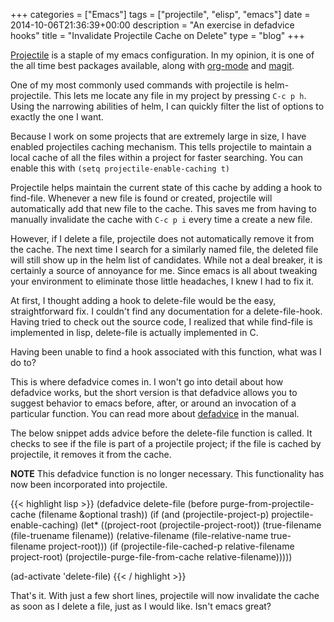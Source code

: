+++
categories = ["Emacs"]
tags = ["projectile", "elisp", "emacs"]
date = 2014-10-06T21:36:39+00:00
description = "An exercise in defadvice hooks"
title = "Invalidate Projectile Cache on Delete"
type = "blog"
+++

[Projectile](https://github.com/bbatsov/projectile) is a staple of my emacs
configuration.  In my opinion, it is one of the all time best packages
available, along with [org-mode](https://github.com/jwiegley/org-mode) and
[magit](https://github.com/magit/magit).

One of my most commonly used commands with projectile is helm-projectile.  This
lets me locate any file in my project by pressing `C-c p h`.  Using the
narrowing abilities of helm, I can quickly filter the list of options to
exactly the one I want.<!--more-->

Because I work on some projects that are extremely large in size, I have
enabled projectiles caching mechanism.  This tells projectile to maintain a
local cache of all the files within a project for faster searching.  You can
enable this with `(setq projectile-enable-caching t)`

Projectile helps maintain the current state of this cache by adding a hook to
find-file.  Whenever a new file is found or created, projectile will
automatically add that new file to the cache.  This saves me from having to
manually invalidate the cache with `C-c p i` every time a create a new file.

However, if I delete a file, projectile does not automatically remove it from
the cache.  The next time I search for a similarly named file, the deleted file
will still show up in the helm list of candidates.  While not a deal breaker,
it is certainly a source of annoyance for me.  Since emacs is all about
tweaking your environment to eliminate those little headaches, I knew I had to
fix it.

At first, I thought adding a hook to delete-file would be the easy,
straightforward fix.  I couldn't find any documentation for a
delete-file-hook.  Having tried to check out the source code, I realized that
while find-file is implemented in lisp, delete-file is actually implemented in
C.

Having been unable to find a hook associated with this function, what was I do
to?

This is where defadvice comes in.  I won't go into detail about how defadvice
works, but the short version is that defadvice allows you to suggest behavior
to emacs before, after, or around an invocation of a particular function.  You
can read more about
[defadvice](https://www.gnu.org/software/emacs/manual/html_node/elisp/Advising-Functions.html)
in the manual.

The below snippet adds advice before the delete-file function is called.  It
checks to see if the file is part of a projectile project; if the file is
cached by projectile, it removes it from the cache.

**NOTE** This defadvice function is no longer necessary.  This functionality has
 now been incorporated into projectile.

{{< highlight lisp >}}
(defadvice delete-file (before purge-from-projectile-cache (filename &optional trash))
  (if (and (projectile-project-p) projectile-enable-caching)
      (let* ((project-root (projectile-project-root))
             (true-filename (file-truename filename))
             (relative-filename (file-relative-name true-filename project-root)))
        (if (projectile-file-cached-p relative-filename project-root)
            (projectile-purge-file-from-cache relative-filename)))))

(ad-activate 'delete-file)
{{< / highlight >}}

That's it.  With just a few short lines, projectile will now invalidate the
cache as soon as I delete a file, just as I would like.  Isn't emacs great?

